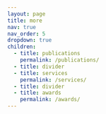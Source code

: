 ```yaml
---
layout: page
title: more
nav: true
nav_order: 5
dropdown: true
children:
  - title: publications
    permalink: /publications/
  - title: divider
  - title: services
    permalink: /services/
  - title: divider
  - title: awards
    permalink: /awards/
---
```

